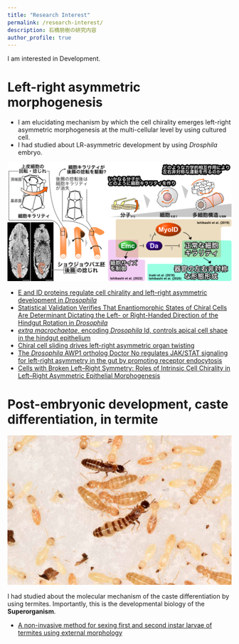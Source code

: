 ```yaml
---
title: "Research Interest"
permalink: /research-interest/
description: 石橋朋樹の研究内容
author_profile: true
---
```


I am interested in Development.

# Left-right asymmetric morphogenesis

- I am elucidating mechanism by which the cell chirality emerges left-right asymmetric morphogenesis at the multi-cellular level by using cultured cell.
- I had studied about LR-asymmetric development by using *Drosphila* embryo.

![Left-right asymmetry in *Drosophila*](../images/fig2.png)

- [E and ID proteins regulate cell chirality and left–right asymmetric development in *Drosophila*](https://onlinelibrary.wiley.com/doi/full/10.1111/gtc.12669)
- [Statistical Validation Verifies That Enantiomorphic States of Chiral Cells Are Determinant Dictating the Left- or Right-Handed Direction of the Hindgut Rotation in *Drosophila*](https://www.mdpi.com/2073-8994/12/12/1991/htm)
- [*extra macrochaetae*, encoding *Drosophila* Id, controls apical cell shape in the hindgut epithelium](https://doi.org/10.17912/micropub.biology.000526)
- [Chiral cell sliding drives left-right asymmetric organ twisting](https://elifesciences.org/articles/32506)
- [The *Drosophila* AWP1 ortholog Doctor No regulates JAK/STAT signaling for left-right asymmetry in the gut by promoting receptor endocytosis](https://doi.org/10.1101/2022.08.20.504629)
- [Cells with Broken Left–Right Symmetry: Roles of Intrinsic Cell Chirality in Left–Right Asymmetric Epithelial Morphogenesis](https://www.mdpi.com/2073-8994/11/4/505)

# Post-embryonic development, caste differentiation, in termite

![Termites](../images/DSC_0943_balanced.jpg)

I had studied about the molecular mechanism of the caste differentiation by using termites.
Importantly, this is the developmental biology of the **Superorganism**.

- [A non-invasive method for sexing first and second instar larvae of termites using external morphology](http://link.springer.com/article/10.1007/s00040-020-00785-2)
